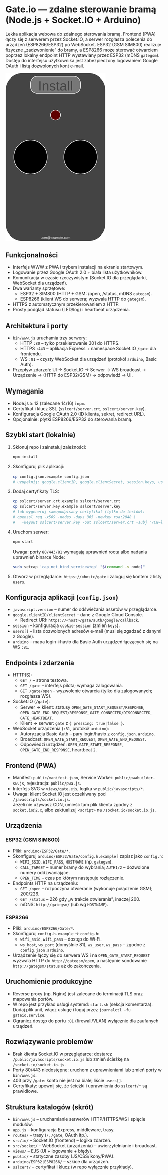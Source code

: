 # Gate.io — zdalne sterowanie bramą (Node.js + Socket.IO + Arduino)

Lekka aplikacja webowa do zdalnego sterowania bramą. Frontend (PWA) łączy się z serwerem przez Socket.IO, a serwer rozgłasza polecenia do urządzeń (ESP8266/ESP32) po WebSocket. ESP32 (GSM SIM800) realizuje fizyczne „zadzwonienie” do bramy, a ESP8266 może sterować otwarciem poprzez lokalny endpoint HTTP wystawiany przez ESP32 (mDNS `gategsm`). Dostęp do interfejsu użytkownika jest zabezpieczony logowaniem Google OAuth i listą dozwolonych kont e‑mail.

<img alt="Podgląd UI" src="docs/ui.svg" width="320" />


## Funkcjonalności
- Interfejs WWW z PWA i trybem instalacji na ekranie startowym.
- Logowanie przez Google OAuth 2.0 + biała lista użytkowników.
- Komunikacja w czasie rzeczywistym (Socket.IO dla przeglądarki, WebSocket dla urządzeń).
- Dwa warianty sprzętowe:
  - ESP32 + SIM800 (HTTP + GSM: /open, /status, mDNS `gategsm`).  
  - ESP8266 (klient WS do serwera; wyzwala HTTP do `gategsm`).
- HTTPS z automatycznym przekierowaniem z HTTP.
- Prosty podgląd statusu (LED/log) i heartbeat urządzenia.


## Architektura i porty
- `bin/www.js` uruchamia trzy serwery:
  - HTTP `:80` – tylko przekierowanie 301 do HTTPS.
  - HTTPS `:443` – aplikacja Express + namespace Socket.IO `/gate` dla frontendu.
  - WS `:81` – czysty WebSocket dla urządzeń (protokół `arduino`, Basic Auth).
- Przepływ zdarzeń: UI → Socket.IO → Serwer → WS broadcast → Urządzenie → (HTTP do ESP32/GSM) → odpowiedź → UI.


## Wymagania
- Node.js ≥ 12 (zalecane 14/16) i `npm`.
- Certyfikat i klucz SSL (`sslcert/server.crt`, `sslcert/server.key`).
- Konfiguracja Google OAuth 2.0 (ID klienta, sekret, redirect URL).
- Opcjonalnie: płytki ESP8266/ESP32 do sterowania bramą.


## Szybki start (lokalnie)
1. Sklonuj repo i zainstaluj zależności:
   ```bash
   npm install
   ```
2. Skonfiguruj plik aplikacji:
   ```bash
   cp config.json.example config.json
   # uzupełnij: google.clientID, google.clientSecret, session.keys, users[], arduino{user:pass}
   ```
3. Dodaj certyfikaty TLS:
   ```bash
   cp sslcert/server.crt.example sslcert/server.crt
   cp sslcert/server.key.example sslcert/server.key
   # lub wygeneruj samopodpisany certyfikat (tylko do testów):
   # openssl req -x509 -nodes -days 365 -newkey rsa:2048 \
   #   -keyout sslcert/server.key -out sslcert/server.crt -subj "/CN=localhost"
   ```
4. Uruchom serwer:
   ```bash
   npm start
   ```
   Uwaga: porty `80/443/81` wymagają uprawnień roota albo nadania uprawnień binarce Node:
   ```bash
   sudo setcap 'cap_net_bind_service=+ep' "$(command -v node)"
   ```
5. Otwórz w przeglądarce: `https://<host>/gate` i zaloguj się kontem z listy `users`.


## Konfiguracja aplikacji (`config.json`)
- `javascript.version` – numer do odświeżania assetów w przeglądarce.
- `google.clientID/clientSecret` – dane z Google Cloud Console.
  - Redirect URI: `https://<host>/gate/auth/google/callback`.
- `session` – konfiguracja `cookie-session` (zmień `keys`).
- `users[]` – lista dozwolonych adresów e‑mail (musi się zgadzać z danymi z Google).
- `arduino` – mapa login→hasło dla Basic Auth urządzeń łączących się na WS `:81`.


## Endpoints i zdarzenia
- HTTP(S):
  - `GET /` – strona testowa.
  - `GET /gate` – interfejs pilota; wymaga zalogowania.
  - `GET /gate/open` – wyzwolenie otwarcia (tylko dla zalogowanych; rozgłasza WS).
- Socket.IO (`/gate`):
  - Serwer → klient: statusy `OPEN_GATE_START_REQUEST/RESPONSE`, `OPEN_GATE_END_REQUEST/RESPONSE`,
    `GATE_CONNECTED/DISCONNECTED`, `GATE_HEARTBEAT`.
  - Klient → serwer: `gate` z `{ pressing: true|false }`.
- WebSocket urządzenia (`:81`, protokół `arduino`):
  - Autoryzacja Basic Auth – pary login/hasło z `config.json.arduino`.
  - Broadcast: `OPEN_GATE_START_REQUEST`, `OPEN_GATE_END_REQUEST`.
  - Odpowiedzi urządzeń: `OPEN_GATE_START_RESPONSE`, `OPEN_GATE_END_RESPONSE`, heartbeat `2`.


## Frontend (PWA)
- Manifest: `public/manifest.json`, Service Worker: `public/pwabuilder-sw.js`, rejestracja: `public/pwa.js`.
- Interfejs SVG w `views/gate.ejs`, logika w `public/javascripts/*`.
- Uwaga: klient Socket.IO jest oczekiwany pod `/javascripts/socket.io.js`.  
  Jeżeli nie używasz CDN, umieść tam plik klienta zgodny z `socket.io@2.x`,
  albo zaktualizuj `<script>` na `/socket.io/socket.io.js`.


## Urządzenia
### ESP32 (GSM SIM800)
- Pliki: `arduino/ESP32/Gate/*`.
- Skonfiguruj `arduino/ESP32/Gate/config.h.example` i zapisz jako `config.h`:
  - `WIFI_SSID`, `WIFI_PASS`, `HOSTNAME` (np. `gategsm`).
  - `CALL_TARGET` – numer bramy do wybrania; `AUTH1/2` – dozwolone numery oddzwaniające.
  - `OPEN_TIME` – czas po którym następuje rozłączenie.
- Endpoints HTTP na urządzeniu:
  - `GET /open` – rozpoczyna otwieranie (wykonuje połączenie GSM); 200/226.
  - `GET /status` – 226 gdy „w trakcie otwierania”, inaczej 200.
  - mDNS: `http://gategsm/` (lub wg `HOSTNAME`).

### ESP8266
- Pliki: `arduino/ESP8266/Gate/*`.
- Skonfiguruj `config.h.example` → `config.h`:
  - `wifi_ssid`, `wifi_pass` – dostęp do Wi‑Fi.
  - `ws_host`, `ws_port` (domyślnie 81), `ws_user`, `ws_pass` – zgodne z `config.json.arduino`.
- Urządzenie łączy się do serwera WS i na `OPEN_GATE_START_REQUEST` wyzwala HTTP do `http://gategsm/open`,
  a następnie sondowanie `http://gategsm/status` aż do zakończenia.


## Uruchomienie produkcyjne
- Reverse proxy (np. Nginx) jest zalecane do terminacji TLS oraz mapowania portów.
- W repo jest przykład usługi systemd: `start.sh` (sekcja komentarza).  
  Dodaj plik unit, włącz usługę i loguj przez `journalctl -fu gateio.service`.
- Ogranicz dostęp do portu `:81` (firewall/VLAN) wyłącznie dla zaufanych urządzeń.


## Rozwiązywanie problemów
- Brak klienta Socket.IO w przeglądarce: dostarcz `/public/javascripts/socket.io.js`
  lub zmień ścieżkę na `/socket.io/socket.io.js`.
- Porty 80/443 niedostępne: uruchom z uprawnieniami lub zmień porty w `bin/www.js`.
- 403 przy `/gate`: konto nie jest na białej liście `users[]`.
- Certyfikaty: upewnij się, że ścieżki i uprawnienia do `sslcert/*` są prawidłowe.


## Struktura katalogów (skrót)
- `bin/www.js` – uruchamianie serwerów HTTP/HTTPS/WS i spięcie modułów.
- `app.js` – konfiguracja Express, middleware, trasy.
- `routes/` – trasy (`/`, `/gate`, OAuth itp.).
- `src/io/` – Socket.IO (frontend) – logika zdarzeń.
- `src/socket/` – WebSocket (urządzenia) – uwierzytelnianie i broadcast.
- `views/` – EJS (UI + logowanie + błędy).
- `public/` – statyczne zasoby (JS/CSS/ikony/PWA).
- `arduino/ESP32|ESP8266/` – szkice dla urządzeń.
- `sslcert/` – certyfikat i klucz (w repo wyłącznie przykłady).
